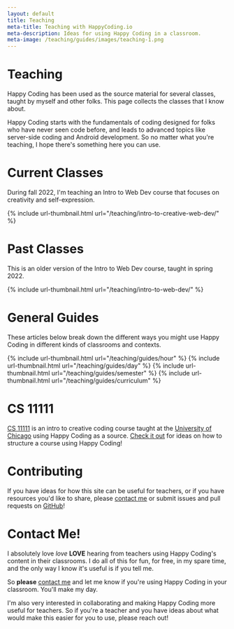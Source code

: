 ```yaml
---
layout: default
title: Teaching
meta-title: Teaching with HappyCoding.io
meta-description: Ideas for using Happy Coding in a classroom.
meta-image: /teaching/guides/images/teaching-1.png
---
```


# Teaching

Happy Coding has been used as the source material for several classes, taught by myself and other folks. This page collects the classes that I know about.

Happy Coding starts with the fundamentals of coding designed for folks who have never seen code before, and leads to advanced topics like server-side coding and Android development. So no matter what you're teaching, I hope there's something here you can use.

# Current Classes

During fall 2022, I'm teaching an Intro to Web Dev course that focuses on creativity and self-expression.

{% include url-thumbnail.html url="/teaching/intro-to-creative-web-dev/" %}

# Past Classes

This is an older version of the Intro to Web Dev course, taught in spring 2022.

{% include url-thumbnail.html url="/teaching/intro-to-web-dev/" %}

# General Guides

These articles below break down the different ways you might use Happy Coding in different kinds of classrooms and contexts.

<div class="thumbnail-link-container" style="max-width:650px; margin:auto;">
{% include url-thumbnail.html url="/teaching/guides/hour" %}
{% include url-thumbnail.html url="/teaching/guides/day" %}
{% include url-thumbnail.html url="/teaching/guides/semester" %}
{% include url-thumbnail.html url="/teaching/guides/curriculum" %}
</div>

# CS 11111

[CS 11111](http://cs111.org/) is an intro to creative coding course taught at the [University of Chicago](https://www.cs.uchicago.edu/) using Happy Coding as a source. [Check it out](https://www.classes.cs.uchicago.edu/archive/2021/spring/11111-1/schedule.html) for ideas on how to structure a course using Happy Coding!

# Contributing

If you have ideas for how this site can be useful for teachers, or if you have resources you'd like to share, please [contact me](/about#contact) or submit issues and pull requests on [GitHub](https://github.com/KevinWorkman/HappyCoding/wiki/Contributing)!

# Contact Me!

I absolutely love *love* **LOVE** hearing from teachers using Happy Coding's content in their classrooms. I do all of this for fun, for free, in my spare time, and the only way I know it's useful is if you tell me.

So **please** [contact me](/about#contact) and let me know if you're using Happy Coding in your classroom. You'll make my day.

I'm also very interested in collaborating and making Happy Coding more useful for teachers. So if you're a teacher and you have ideas about what would make this easier for you to use, please reach out!
